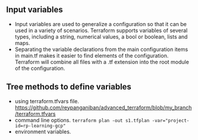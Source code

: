 ## Input variables
- Input variables are used to generalize a configuration so that it can be used in a variety of scenarios. Terraform supports variables of several types, including a string, numerical values, a bool or boolean, lists and maps.
- Separating the variable declarations from the main configuration items in main.tf makes it easier to find elements of the configuration. Terraform will combine all files with a .tf extension into the root module of the configuration.

## Tree methods to define variables 
- using terraform.tfvars file. https://github.com/reypanganiban/advanced_terraform/blob/my_branch/terraform.tfvars
- command line options. 
```terraform plan -out s1.tfplan -var="project-id=rp-learning-gcp"```
- environment variables.